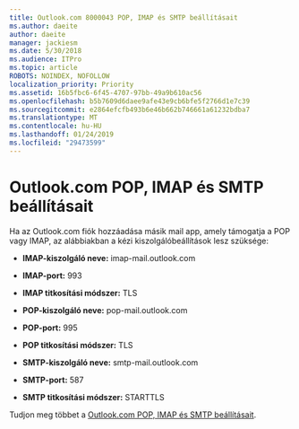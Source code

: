 ```yaml
---
title: Outlook.com 8000043 POP, IMAP és SMTP beállításait
ms.author: daeite
author: daeite
manager: jackiesm
ms.date: 5/30/2018
ms.audience: ITPro
ms.topic: article
ROBOTS: NOINDEX, NOFOLLOW
localization_priority: Priority
ms.assetid: 16b5fbc6-6f45-4707-97bb-49a9b610ac56
ms.openlocfilehash: b5b7609d6daee9afe43e9cb6bfe5f2766d1e7c39
ms.sourcegitcommit: e2864efcfb493b6e46b662b746661a61232bdba7
ms.translationtype: MT
ms.contentlocale: hu-HU
ms.lasthandoff: 01/24/2019
ms.locfileid: "29473599"
---
```

# <a name="pop-imap-and-smtp-settings-for-outlookcom"></a>Outlook.com POP, IMAP és SMTP beállításait

Ha az Outlook.com fiók hozzáadása másik mail app, amely támogatja a POP vagy IMAP, az alábbiakban a kézi kiszolgálóbeállítások lesz szüksége:
  
- **IMAP-kiszolgáló neve:** imap-mail.outlook.com 
    
- **IMAP-port:** 993 
    
- **IMAP titkosítási módszer:** TLS 
    
- **POP-kiszolgáló neve:** pop-mail.outlook.com 
    
- **POP-port:** 995 
    
- **POP titkosítási módszer:** TLS 
    
- **SMTP-kiszolgáló neve:** smtp-mail.outlook.com 
    
- **SMTP-port:** 587 
    
- **SMTP titkosítási módszer:** STARTTLS 
    
Tudjon meg többet a [Outlook.com POP, IMAP és SMTP beállításait](https://go.microsoft.com/fwlink/p/?linkid=2001402&amp;clcid=0x409).
  

